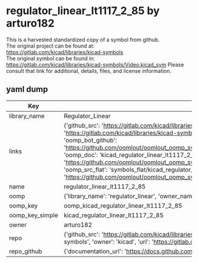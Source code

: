 # regulator_linear_lt1117_2_85 by arturo182  
This is a harvested standardized copy of a symbol from github.  
The original project can be found at:  
https://gitlab.com/kicad/libraries/kicad-symbols  
The original symbol can be found in:
https://gitlab.com/kicad/libraries/kicad-symbols/Video.kicad_sym
Please consult that link for additional, details, files, and license information.  
## yaml dump  
| Key | Value |  
| --- | --- |  
| library_name | Regulator_Linear |  
| links | {'github_src': 'https://gitlab.com/kicad/libraries/kicad-symbols/Video.kicad_sym', 'github_src_repo': 'https://gitlab.com/kicad/libraries/kicad-symbols', 'oomp_bot': 'kicad_regulator_linear_lt1117_2_85/working', 'oomp_bot_github': 'https://github.com/oomlout/oomlout_oomp_symbol_bot/tree/main/kicad_regulator_linear_lt1117_2_85/working', 'oomp_doc': 'kicad_regulator_linear_lt1117_2_85/working', 'oomp_doc_github': 'https://github.com/oomlout/oomlout_oomp_symbol_doc/tree/main/kicad_regulator_linear_lt1117_2_85/working', 'oomp_src_flat': 'symbols_flat/kicad_regulator_linear_lt1117_2_85/working', 'oomp_src_flat_github': 'https://github.com/oomlout/oomlout_oomp_symbol_src/tree/main/kicad_regulator_linear_lt1117_2_85/working'} |  
| name | regulator_linear_lt1117_2_85 |  
| oomp | {'library_name': 'regulator_linear', 'owner_name': 'kicad', 'symbol_name': 'regulator_linear_lt1117_2_85'} |  
| oomp_key | oomp_kicad_regulator_linear_lt1117_2_85 |  
| oomp_key_simple | kicad_regulator_linear_lt1117_2_85 |  
| owner | arturo182 |  
| repo | {'github_src': 'https://gitlab.com/kicad/libraries/kicad-symbols/Video.kicad_sym', 'name': 'libraries/kicad-symbols', 'owner': 'kicad', 'url': 'https://gitlab.com/kicad/libraries/kicad-symbols'} |  
| repo_github | {'documentation_url': 'https://docs.github.com/rest/repos/repos#get-a-repository', 'message': 'Not Found'} |  


